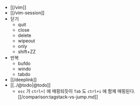 - [[/vim]]
- [[/vim-session]]
- 닫기
  - quit
  - close
  - delete
  - wipeout
  - only
  - shift+ZZ
- 반복
  - bufdo
  - windo
  - tabdo
- [[/deeplink]]
- [[../@todo|@todo]]
  - `esc` 가 `ctrl+[` 에 매핑되듯이 `Tab` 도 `ctrl+i` 에 함께 매핑된다. [[/comparison:tagstack-vs-jump.md]]
